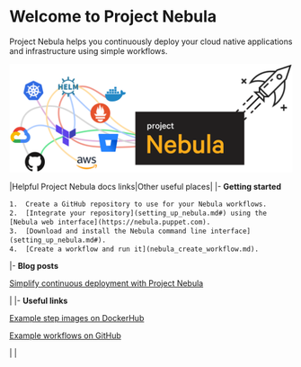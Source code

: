 # Welcome to Project Nebula

Project Nebula helps you continuously deploy your cloud native applications and infrastructure using simple workflows.

![](nebula-hero.png)

|Helpful Project Nebula docs links|Other useful places|
|-   **Getting started**

    1.  Create a GitHub repository to use for your Nebula workflows.
    2.  [Integrate your repository](setting_up_nebula.md#) using the [Nebula web interface](https://nebula.puppet.com).
    3.  [Download and install the Nebula command line interface](setting_up_nebula.md#).
    4.  [Create a workflow and run it](nebula_create_workflow.md).

|-   **Blog posts**

[Simplify continuous deployment with Project Nebula](https://puppet.com/blog/dramatically-simplifying-continuous-deployment-project-nebula)




|
|-   **Useful links**

[Example step images on DockerHub](https://cloud.docker.com/u/projectnebula/repository/list)

[Example workflows on GitHub](https://github.com/puppetlabs/nebula-workflow-examples/tree/master/deploy-nodejs-app-to-k8s)


| |

